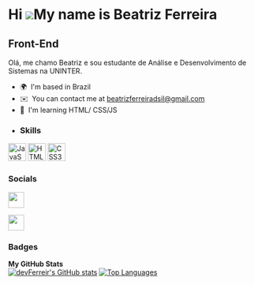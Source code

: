 Hi ![](https://user-images.githubusercontent.com/18350557/176309783-0785949b-9127-417c-8b55-ab5a4333674e.gif)My name is Beatriz Ferreira
========================================================================================================================================

Front-End
--------------


Olá, me chamo Beatriz e sou estudante de Análise e Desenvolvimento de Sistemas na UNINTER. 

*   🌍  I'm based in Brazil
*   ✉️  You can contact me at [beatrizferreiradsil@gmail.com](mailto:beatrizferreiradsil@gmail.com)
*   🧠  I'm learning HTML/ CSS/JS
*   ### Skills 
<p align="left">
<a href="https://developer.mozilla.org/en-US/docs/Web/JavaScript" target="_blank" rel="noreferrer"><img src="https://raw.githubusercontent.com/danielcranney/readme-generator/main/public/icons/skills/javascript-colored.svg" width="36" height="36" alt="JavaScript" /></a>
<a href="https://developer.mozilla.org/en-US/docs/Glossary/HTML5" target="_blank" rel="noreferrer"><img src="https://raw.githubusercontent.com/danielcranney/readme-generator/main/public/icons/skills/html5-colored.svg" width="36" height="36" alt="HTML5" /></a>
<a href="https://www.w3.org/TR/CSS/#css" target="_blank" rel="noreferrer"><img src="https://raw.githubusercontent.com/danielcranney/readme-generator/main/public/icons/skills/css3-colored.svg" width="36" height="36" alt="CSS3" /></a>
</p>
                    
### Socials
                  
  <p align="left">
                          
   <a href="https://www.github.com/devFerreir" target="_blank" rel="noreferrer"><img src="https://raw.githubusercontent.com/danielcranney/readme-generator/main/public/icons/socials/github-dark.svg" width="32" height="32" /></a>
                          
   <a href="https://www.linkedin.com/in/beatriz-ferreira-365b15233/" target="_blank" rel="noreferrer"><img src="https://raw.githubusercontent.com/danielcranney/readme-generator/main/public/icons/socials/linkedin.svg" width="32" height="32" /></a></p>
   ### Badges
   <b>My GitHub Stats</b> <br>
   <a href="http://www.github.com/devFerreir"><img src="https://github-readme-stats.vercel.app/api?username=devFerreir&show_icons=true&hide=&count_private=true&title_color=84cc16&text_color=ffffff&icon_color=ef4444&bg_color=312e81&hide_border=true&show_icons=true" alt="devFerreir's GitHub stats" /></a> 
   <a href="https://github.com/devFerreir" align="left"> <img src="https://github-readme-stats.vercel.app/api/top-langs/?username=devFerreir&langs_count=10&title_color=84cc16&text_color=ffffff&icon_color=ef4444&bg_color=312e81&hide_border=true&locale=en&custom_title=Top%20%Languages" alt="Top Languages" /></a>
